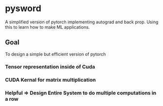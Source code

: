 # pysword

A simplified version of pytorch implementing autograd and back prop. Using this
to learn how to make ML applications.

## Goal
To design a simple but efficient version of pytorch

### Tensor representation inside of Cuda <n-dimensional matrix>
### CUDA Kernal for matrix multiplication 
### Helpful => Design Entire System to do multiple computations in a row
